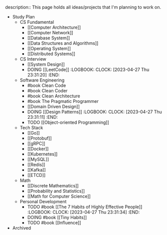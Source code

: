 description::  This page holds all ideas/projects that I'm planning to work on.

- Study Plan
    - CS Fundamental
        - [[Computer Architecture]]
        - [[Computer Network]]
        - [[Database System]]
        - [[Data Structures and Algorithms]]
        - [[Operating System]]
        - [[Distributed Systems]]
    - CS Interview
        - [[System Design]]
        - DOING [[LeetCode]]
          :LOGBOOK:
          CLOCK: [2023-04-27 Thu 23:31:20]
          :END:
    - Software Engineering
        - #book Clean Code
        - #book Clean Coder
        - #book Clean Architecture
        - #book The Pragmatic Programmer
        - [[Domain Driven Design]]
        - DOING [[Design Patterns]]
          :LOGBOOK:
          CLOCK: [2023-04-27 Thu 23:31:11]
          :END:
        - TODO [[Object-oriented Programming]]
    - Tech Stack
        - [[Go]]
        - [[Protobuf]]
        - [[gRPC]]
        - [[Docker]]
        - [[Kubernetes]]
        - [[MySQL]]
        - [[Redis]]
        - [[Kafka]]
        - [[ETCD]]
    - Math
        - [[Discrete Mathematics]]
        - [[Probability and Statistics]]
        - [[Math for Computer Science]]
    - Personal Development
        - TODO #book [[The 7 Habits of Highly Effective People]]
          :LOGBOOK:
          CLOCK: [2023-04-27 Thu 23:31:34]
          :END:
        - DOING #book [[Tiny Habits]]
        - TODO #book [[Influence]]
- Archived